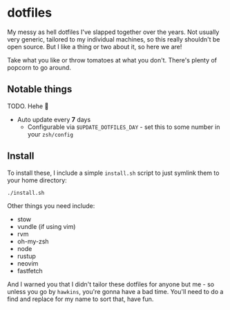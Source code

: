 # dotfiles

My messy as hell dotfiles I've slapped together over the years.
Not usually very generic, tailored to my individual machines, so this really shouldn't be open source.
But I like a thing or two about it, so here we are!

Take what you like or throw tomatoes at what you don't.
There's plenty of popcorn to go around.

## Notable things

TODO. Hehe :slightly_smiling_face:

- Auto update every **7** days
  - Configurable via `$UPDATE_DOTFILES_DAY` - set this to some number in your `zsh/config`

## Install

To install these, I include a simple `install.sh` script to just symlink them to your home directory:

```bash
./install.sh
```

Other things you need include:

- stow
- vundle (if using vim)
- rvm
- oh-my-zsh
- node
- rustup
- neovim
- fastfetch

And I warned you that I didn't tailor these dotfiles for anyone but me - so unless you go by `hawkins`, you're gonna have a bad time.
You'll need to do a find and replace for my name to sort that, have fun.

